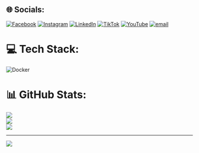 
## 🌐 Socials:
[![Facebook](https://img.shields.io/badge/Facebook-%231877F2.svg?logo=Facebook&logoColor=white)](https://facebook.com/https://facebook.com/yourfacebook) [![Instagram](https://img.shields.io/badge/Instagram-%23E4405F.svg?logo=Instagram&logoColor=white)](https://instagram.com/https://instagram.com/arant1912) [![LinkedIn](https://img.shields.io/badge/LinkedIn-%230077B5.svg?logo=linkedin&logoColor=white)](https://linkedin.com/in/https://linkedin.com/in/yourlinkedin) [![TikTok](https://img.shields.io/badge/TikTok-%23000000.svg?logo=TikTok&logoColor=white)](https://tiktok.com/@http://tiktok.com/@arantiano) [![YouTube](https://img.shields.io/badge/YouTube-%23FF0000.svg?logo=YouTube&logoColor=white)](https://youtube.com/@https://youtube.com/@aran.t?si=C5j1eG6grqMMegdV) [![email](https://img.shields.io/badge/Email-D14836?logo=gmail&logoColor=white)](mailto:Arantiano@gmail.com) 

# 💻 Tech Stack:
![Docker](https://img.shields.io/badge/docker-%230db7ed.svg?style=for-the-badge&logo=docker&logoColor=white)
# 📊 GitHub Stats:
![](https://github-readme-stats.vercel.app/api?username=arantiano&theme=dark&hide_border=false&include_all_commits=false&count_private=false)<br/>
![](https://nirzak-streak-stats.vercel.app/?user=arantiano&theme=dark&hide_border=false)<br/>
![](https://github-readme-stats.vercel.app/api/top-langs/?username=arantiano&theme=dark&hide_border=false&include_all_commits=false&count_private=false&layout=compact)

---
[![](https://visitcount.itsvg.in/api?id=arantiano&icon=0&color=0)](https://visitcount.itsvg.in)

<!-- Proudly created with GPRM ( https://gprm.itsvg.in ) -->
